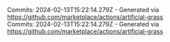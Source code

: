 Commits: 2024-02-13T15:22:14.279Z - Generated via https://github.com/marketplace/actions/artificial-grass
<br>
Commits: 2024-02-13T15:22:14.279Z - Generated via https://github.com/marketplace/actions/artificial-grass
<br>
